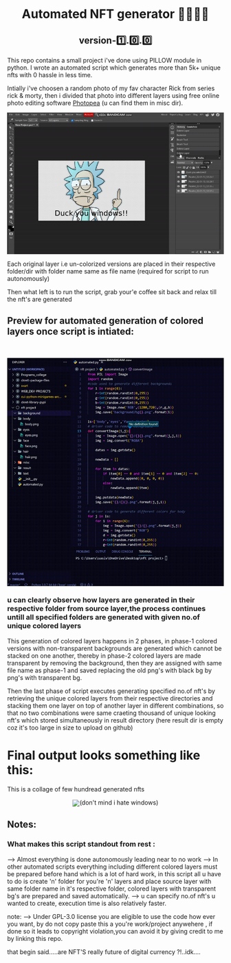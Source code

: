 <h1 align="center">Automated NFT generator 🤖👨🏻‍💻</h1>
<h2 align="center">version-1️⃣.0️⃣.0️⃣</h2>
This repo contains a small project i've done using PILLOW module in python. I wrote an automated script which generates more than 5k+ unique nfts with 0 hassle in less time.

Intially i've choosen a random photo of my fav character Rick from series rick & morty, then i divided that photo into different layers using free online photo editing software <a href="https://www.photopea.com/">Photopea</a> (u can find them in misc dir).
<br><p align="center"><img src="preview/preview-2.gif" align="center"></p>

Each original layer i.e un-colorized versions are placed in their respective folder/dir with folder name same as file name (required for script to run autonomously)

Then what left is to run the script, grab your'e coffee sit back and relax till the nft's are generated

## Preview for automated generation of colored layers once script is intiated:
<br><p align="center"><img src="preview/preview.gif" align="center"></p>

### u can clearly observe how layers are generated in their respective folder from source layer,the process continues untill all specified folders are generated with given no.of unique colored layers

This generation of colored layers happens in 2 phases, in phase-1 colored versions with non-transparent backgrounds are generated which cannot be stacked on one another, thereby in phase-2 colored layers are made transparent by removing the background, then they are assigned with same file name as phase-1 and saved replacing the old png's with black bg by png's with transparent bg.

Then the last phase of script executes generating specified no.of nft's by retrieving the unique colored layers from their respective directories and stacking them one layer on top of another layer in different combinations, so that no two combinations were same craeting thousand of unique looking nft's which stored simultaneously in result directory
(here result dir is empty coz it's too large in size to upload on github)

# Final output looks something like this: 
This is a collage of few hundread generated nfts
<br><p align="center"><img src="preview/gandr-collage.png" align="center">(don't mind i hate windows)</p>

## Notes:
### What makes this script standout from rest :
--> Almost everything is done autonomously leading near to no work
--> In other automated scripts everything including different colored layers must be prepared before hand which is a lot of hard work, in this script all u have to do is create 'n' folder for you're 'n' layers and place source layer with same folder name in it's respective folder, colored layers with transparent bg's are prepared and saved automatically.
--> u can specify no.of nft's u wanted to create, execution time is also relatively faster.

note: 
--> Under GPL-3.0 license you are eligible to use the code how ever you want, by do not copy paste this a you're work/project anywehere , if done so it leads to copyright violation,you can avoid it by giving credit to me by linking this repo.

that begin said.....are NFT'S really future of digital currency ?!..idk....
